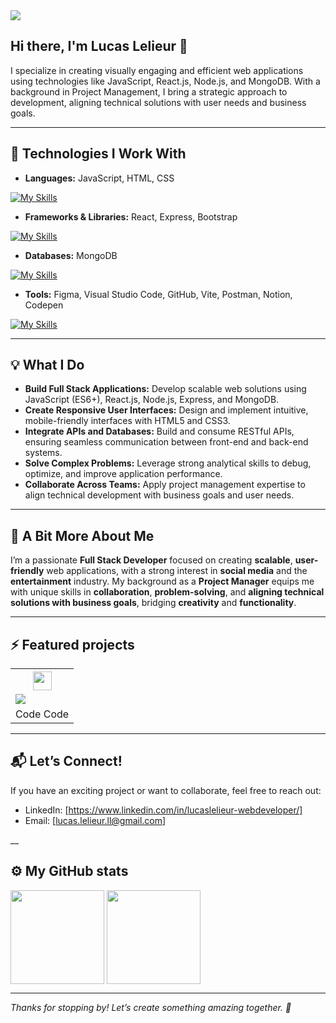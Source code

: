 <img src="https://media.licdn.com/dms/image/v2/D4E16AQEBdQ0gV69CuA/profile-displaybackgroundimage-shrink_350_1400/profile-displaybackgroundimage-shrink_350_1400/0/1734540743585?e=1742428800&v=beta&t=xV9UpSWVrqJmnXw40e5aSWHJwP20pggHaY2Innxqlww" />

## Hi there, I'm Lucas Lelieur 👋

I specialize in creating visually engaging and efficient web applications using technologies like JavaScript, React.js, Node.js, and MongoDB. With a background in Project Management, I bring a strategic approach to development, aligning technical solutions with user needs and business goals.  

___

## 🚀 Technologies I Work With

- **Languages:** JavaScript, HTML, CSS
  
[![My Skills](https://skillicons.dev/icons?i=js,html,css&theme=light)](https://skillicons.dev)

- **Frameworks & Libraries:** React, Express, Bootstrap
  
[![My Skills](https://skillicons.dev/icons?i=react,express,bootstrap&theme=light)](https://skillicons.dev)

- **Databases:** MongoDB
  
[![My Skills](https://skillicons.dev/icons?i=mongodb&theme=light)](https://skillicons.dev)

- **Tools:** Figma, Visual Studio Code, GitHub, Vite, Postman, Notion, Codepen
  
[![My Skills](https://skillicons.dev/icons?i=figma,vscode,github,vite,postman,notion,codepen&theme=light)](https://skillicons.dev)

___

## 💡 What I Do

- **Build Full Stack Applications:** Develop scalable web solutions using JavaScript (ES6+), React.js, Node.js, Express, and MongoDB.
- **Create Responsive User Interfaces:** Design and implement intuitive, mobile-friendly interfaces with HTML5 and CSS3.
- **Integrate APIs and Databases:** Build and consume RESTful APIs, ensuring seamless communication between front-end and back-end systems.
- **Solve Complex Problems:** Leverage strong analytical skills to debug, optimize, and improve application performance.
- **Collaborate Across Teams:** Apply project management expertise to align technical development with business goals and user needs.  

___

## 🤠 A Bit More About Me

I’m a passionate **Full Stack Developer** focused on creating **scalable**, **user-friendly** web applications, with a strong interest in **social media** and the **entertainment** industry. My background as a **Project Manager** equips me with unique skills in **collaboration**, **problem-solving**, and **aligning technical solutions with business goals**, bridging **creativity** and **functionality**.  
___

## ⚡️ Featured projects

<table>
  <tr>
    <th><img src="https://res.cloudinary.com/dhluctrie/image/upload/v1736788255/LOGO_blanca_kkwqzh.png" style="height:30px"/></th>
  </tr>
  <tr>
    <td valign="top"><img src="https://res.cloudinary.com/dhluctrie/image/upload/v1736788512/MockUp-1_r5ffnv.png"/></td>
  </tr>
  <tr>
    <td align="center">
        <span>Code</span>
        <span>Code</span>
    </td>
  </tr>
</table>

___

## 📬 Let’s Connect!
If you have an exciting project or want to collaborate, feel free to reach out:

- LinkedIn: [https://www.linkedin.com/in/lucaslelieur-webdeveloper/]  
- Email: [lucas.lelieur.ll@gmail.com]

__

## ⚙️ My GitHub stats

<div style="display: flex, justify-content:inline">
  <img height=150 align="center" src="https://github-readme-stats.vercel.app/api?username=lelieur&theme=dark&layout=compact" />
  <img height=150 align="center" src="https://github-readme-stats.vercel.app/api/top-langs?username=lelieur&theme=dark&layout=compact" />
</div>

___

*Thanks for stopping by! Let’s create something amazing together. 🚀*


<!--
**Lelieur/Lelieur** is a ✨ _special_ ✨ repository because its `README.md` (this file) appears on your GitHub profile.

Here are some ideas to get you started:

- 🔭 I’m currently working on ...
- 🌱 I’m currently learning ...
- 👯 I’m looking to collaborate on ...
- 🤔 I’m looking for help with ...
- 💬 Ask me about ...
- 📫 How to reach me: ...
- 😄 Pronouns: ...
- ⚡ Fun fact: ...
-->
